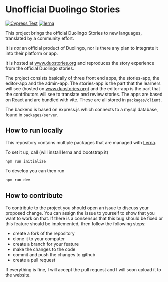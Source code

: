 # Unofficial Duolingo Stories
[![Cypress Test](https://github.com/rgerum/unofficial-duolingo-stories/actions/workflows/cypress.yml/badge.svg)](https://github.com/rgerum/unofficial-duolingo-stories/actions/workflows/cypress.yml)
[![lerna](https://img.shields.io/badge/maintained%20with-lerna-cc00ff.svg)](https://lerna.js.org/)

This project brings the official Duolingo Stories to new languages, translated by a community effort.

It is *not* an official product of Duolingo, nor is there any plan to integrate it into their platform or app.

It is hosted at www.duostories.org and reproduces the story experience from the official Duolingo stories.

The project consists basically of three front end apps, the stories-app, the editor-app and the admin-app. 
The stories-app is the part that the learners will see (hosted on www.duostories.org) and the editor-app is the part
that the contributors will see to translate and review stories.
The apps are based on React and are bundled with vite. These are all stored in `packages/client`. 

The backend is based on express.js which connects to a mysql database, found in `packages/server`.

## How to run locally
This repository contains multiple packages that are managed with [Lerna](https://lerna.js.org/).

To set it up, call (will install lerna and bootstrap it)
```
npm run initialize
```

To develop you can then run
```
npm run dev
```
   
## How to contribute
To contribute to the project you should open an issue to discuss your proposed change. You can assign the issue to yourself to show that you want to work on that. If there is a consensus that this bug should be fixed or this feature should be implemented, then follow the following steps:

  - create a fork of the repository
  - clone it to your computer
  - create a branch for your feature
  - make the changes to the code
  - commit and push the changes to github
  - create a pull request
  
If everything is fine, I will accept the pull request and  I will soon upload it to the website.
